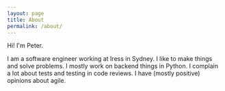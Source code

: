 ```yaml
---
layout: page
title: About
permalink: /about/
---
```


Hi! I'm Peter.

I am a software engineer working at Iress in Sydney. I like to make things and solve
problems. I mostly work on backend things in Python. I complain a lot about tests and
testing in code reviews. I have (mostly positive) opinions about agile.
